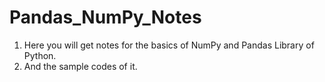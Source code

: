 # Pandas_NumPy_Notes

1. Here you will get notes for the basics of NumPy and Pandas Library of Python.
2. And the sample codes of it.
